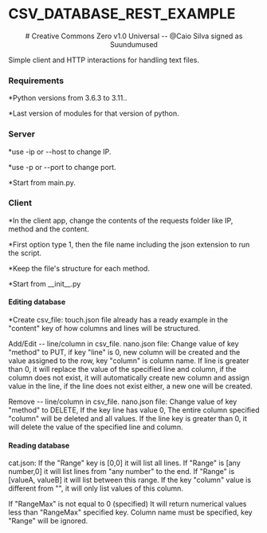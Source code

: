 # CSV_DATABASE_REST_EXAMPLE
<p align="center"># Creative Commons Zero v1.0 Universal -- @Caio Silva signed as Suundumused</p>
Simple client and HTTP interactions for handling text files.

<h3>Requirements</h2>
<p>*Python versions from 3.6.3 to 3.11..</p>
<p>*Last version of modules for that version of python.</p>
<p></p>
<h3>Server</h3>
<p>*use -ip or --host to change IP.</p>
<p>*use -p or --port to change port.</p>
<p>*Start from main.py.</p>
<p></p>
<h3>Client</h3>
<p>*In the client app, change the contents of the requests folder like IP, method and the content.</p>
<p>*First option type 1, then the file name including the json extension to run the script.</p>
<p>*Keep the file's structure for each method.</p>
<p>*Start from __init__.py</p>
<h4>Editing database</h4>
<p>*Create csv_file: touch.json file already has a ready example in the "content" key of how columns and lines will be structured.</p>
<p>Add/Edit -- line/column in csv_file. nano.json file: Change value of key "method" to PUT, if key "line" is 0, new column will be created
  and the value assigned to the row, key "column" is column name. If line is greater than 0, it will replace the value of the specified 
  line and column, if the column does not exist, it will automatically create new column and assign value in the line, if the line does not exist either, 
  a new one will be created.</p>
<p>Remove -- line/column in csv_file. nano.json file: Change value of key "method" to DELETE, If the key line has value 0, The entire column specified 
  "column" will be deleted and all values. If the line key is greater than 0, it will delete the value of the specified line and column.</p>
<h4>Reading database</h4>
<p>cat.json: If the "Range" key is [0,0] it will list all lines. If "Range" is [any number,0] it will list lines from "any number" to the end.
  If "Range" is [valueA, valueB] it will list between this range. If the key "column" value is different from "", it will only list values of this column.</p>
<p>If "RangeMax" is not equal to 0 (specified) It will return numerical values less than "RangeMax" specified key. 
  Column name must be specified, key "Range" will be ignored.</p>
